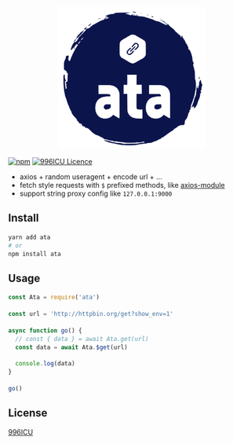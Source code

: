 <div align="center">
	<div>
		<img width="300" height="290" src="https://github.com/yahtnif/static/raw/master/logo/ata.svg?sanitize=true" alt="ata">
	</div>
</div>

[![npm](https://badgen.net/npm/v/ata)](https://www.npmjs.com/package/ata)
[![996ICU Licence](<https://img.shields.io/badge/license-NPL%20(The%20996%20Prohibited%20License)-blue.svg>)](https://github.com/996icu/996.ICU/blob/master/LICENSE)

- axios + random useragent + encode url + ...
- fetch style requests with `$` prefixed methods, like [axios-module](https://github.com/nuxt-community/axios-module)
- support string proxy config like `127.0.0.1:9000`

## Install

```sh
yarn add ata
# or
npm install ata
```

## Usage

```js
const Ata = require('ata')

const url = 'http://httpbin.org/get?show_env=1'

async function go() {
  // const { data } = await Ata.get(url)
  const data = await Ata.$get(url)

  console.log(data)
}

go()
```

## License

[996ICU](./LICENSE)
